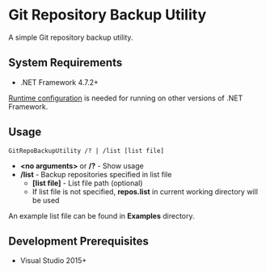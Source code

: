 # Git Repository Backup Utility
A simple Git repository backup utility.

## System Requirements
* .NET Framework 4.7.2+

[Runtime configuration](https://docs.microsoft.com/en-us/dotnet/framework/migration-guide/how-to-configure-an-app-to-support-net-framework-4-or-4-5) is needed for running on other versions of .NET Framework.

## Usage
```
GitRepoBackupUtility /? | /list [list file]
```
* **\<no arguments\>** or **/?** - Show usage
* **/list** - Backup repositories specified in list file
  * **\[list file\]** - List file path (optional)
  * If list file is not specified, **repos.list** in current working directory will be used

An example list file can be found in **Examples** directory.

## Development Prerequisites
* Visual Studio 2015+
